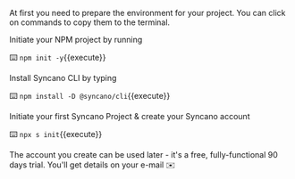 At first you need to prepare the environment for your project. You can click on commands to copy them to the terminal.

Initiate your NPM project by running 
 
⌨️ `npm init -y`{{execute}}
 
 Install Syncano CLI by typing 
 
⌨️ `npm install -D @syncano/cli`{{execute}}
 
 Initiate your first Syncano Project & create your Syncano account
 
⌨️ `npx s init`{{execute}} 

 The account you create can be used later - it's a free, fully-functional 90 days trial. You'll get details on your e-mail ✉️